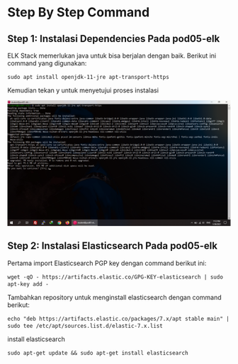 # Step By Step Command

## Step 1: Instalasi Dependencies Pada pod05-elk

ELK Stack memerlukan java untuk bisa berjalan dengan baik. Berikut ini command yang digunakan:

```
sudo apt install openjdk-11-jre apt-transport-https
```
Kemudian tekan y untuk menyetujui proses instalasi

![](https://github.com/jhodys/elk-stack/blob/main/Screenshots/Elasticsearch%20install%20%26%20configuration/1.png)

## Step 2: Instalasi Elasticsearch Pada pod05-elk

Pertama import Elasticsearch PGP key dengan command berikut ini:

```
wget -qO - https://artifacts.elastic.co/GPG-KEY-elasticsearch | sudo apt-key add -
```

Tambahkan repository untuk menginstall elasticsearch dengan command berikut:

```
echo "deb https://artifacts.elastic.co/packages/7.x/apt stable main" | sudo tee /etc/apt/sources.list.d/elastic-7.x.list
```

install elasticsearch

```
sudo apt-get update && sudo apt-get install elasticsearch
```
